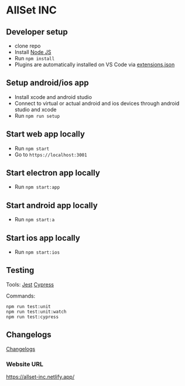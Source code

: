 # AllSet INC

## Developer setup

- clone repo
- Install [Node JS](https://nodejs.org/en/download/)
- Run `npm install`
- Plugins are automatically installed on VS Code via [extensions.json](.vscode/extensions.json)

## Setup android/ios app

- Install xcode and android studio
- Connect to virtual or actual android and ios devices through android studio and xcode
- Run `npm run setup`

## Start web app locally

- Run `npm start`
- Go to `https://localhost:3001`

## Start electron app locally

- Run `npm start:app`

## Start android app locally

- Run `npm start:a`

## Start ios app locally

- Run `npm start:ios`

## Testing

Tools:
[Jest](https://facebook.github.io/jest/docs/en/expect.html)
[Cypress](https://docs.cypress.io/guides/overview/why-cypress)

Commands:

```
npm run test:unit
npm run test:unit:watch
npm run test:cypress
```

## Changelogs

[Changelogs](config/docs/chagelogs.md)

### Website URL

https://allset-inc.netlify.app/
